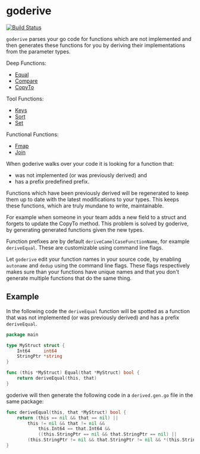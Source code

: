 # goderive

[![Build Status](https://travis-ci.org/awalterschulze/goderive.svg?branch=master)](https://travis-ci.org/awalterschulze/goderive)

`goderive` parses your go code for functions which are not implemented and then generates these functions for you by deriving their implementations from the parameter types. 

Deep Functions:

  - [Equal](http://godoc.org/github.com/awalterschulze/goderive/plugin/equal)
  - [Compare](http://godoc.org/github.com/awalterschulze/goderive/plugin/compare)
  - [CopyTo](http://godoc.org/github.com/awalterschulze/goderive/plugin/copyto)

Tool Functions:

  - [Keys](http://godoc.org/github.com/awalterschulze/goderive/plugin/keys)
  - [Sort](http://godoc.org/github.com/awalterschulze/goderive/plugin/sort)
  - [Set](http://godoc.org/github.com/awalterschulze/goderive/plugin/set)

Functional Functions:

  - [Fmap](http://godoc.org/github.com/awalterschulze/goderive/plugin/fmap)
  - [Join](http://godoc.org/github.com/awalterschulze/goderive/plugin/join)

When goderive walks over your code it is looking for a function that:
  - was not implemented (or was previously derived) and
  - has a prefix predefined prefix.

Functions which have been previously derived will be regenerated to keep them up to date with the latest modifications to your types.  This keeps these functions, which are truly mundane to write, maintainable.  

For example when someone in your team adds a new field to a struct and forgets to update the CopyTo method.  This problem is solved by goderive, by generating generated functions given the new types.

Function prefixes are by default `deriveCamelCaseFunctionName`, for example `deriveEqual`.
These are customizable using command line flags.

Let `goderive` edit your function names in your source code, by enabling `autoname` and `dedup` using the command line flags.
These flags respectively makes sure than your functions have unique names and that you don't generate multiple functions that do the same thing.

## Example

In the following code the `deriveEqual` function will be spotted as a function that was not implemented (or was previously derived) and has a prefix `deriveEqual`.

```go
package main

type MyStruct struct {
	Int64     int64
	StringPtr *string
}

func (this *MyStruct) Equal(that *MyStruct) bool {
	return deriveEqual(this, that)
}
```

goderive will then generate the following code in a `derived.gen.go` file in the same package:

```go
func deriveEqual(this, that *MyStruct) bool {
	return (this == nil && that == nil) ||
		this != nil && that != nil &&
			this.Int64 == that.Int64 &&
			((this.StringPtr == nil && that.StringPtr == nil) || 
        (this.StringPtr != nil && that.StringPtr != nil && *(this.StringPtr) == *(that.StringPtr)))
}
```
